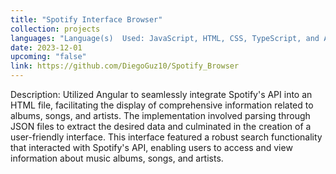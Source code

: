```yaml
---
title: "Spotify Interface Browser"
collection: projects
languages: "Language(s)  Used: JavaScript, HTML, CSS, TypeScript, and Angular"
date: 2023-12-01
upcoming: "false"
link: https://github.com/DiegoGuz10/Spotify_Browser
---
```

Description: Utilized Angular to seamlessly integrate Spotify's API into an HTML file, facilitating the display of comprehensive information related to albums, songs, and artists. The implementation involved parsing through JSON files to extract the desired data and culminated in the creation of a user-friendly interface. This interface featured a robust search functionality that interacted with Spotify's API, enabling users to access and view information about music albums, songs, and artists.

